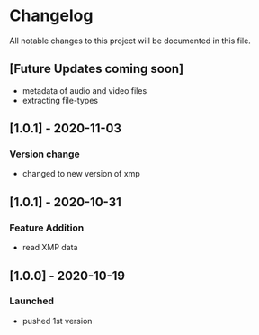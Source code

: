 # Changelog
All notable changes to this project will be documented in this file.

## [Future Updates coming soon]
- metadata of audio and video files
- extracting file-types

## [1.0.1] - 2020-11-03
### Version change
- changed to new version of xmp

## [1.0.1] - 2020-10-31
### Feature Addition
- read XMP data

## [1.0.0] - 2020-10-19
### Launched
- pushed 1st version